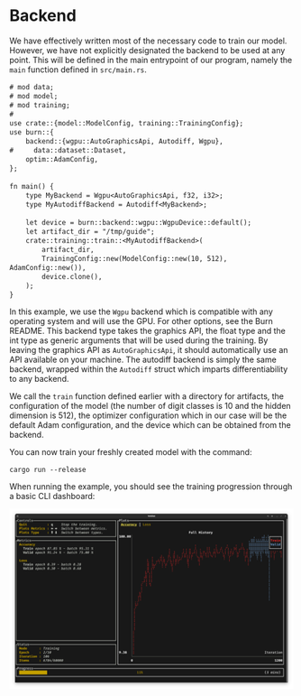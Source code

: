 # Backend

We have effectively written most of the necessary code to train our model. However, we have not
explicitly designated the backend to be used at any point. This will be defined in the main
entrypoint of our program, namely the `main` function defined in `src/main.rs`.

```rust, ignore
# mod data;
# mod model;
# mod training;
# 
use crate::{model::ModelConfig, training::TrainingConfig};
use burn::{
    backend::{wgpu::AutoGraphicsApi, Autodiff, Wgpu},
#     data::dataset::Dataset,
    optim::AdamConfig,
};

fn main() {
    type MyBackend = Wgpu<AutoGraphicsApi, f32, i32>;
    type MyAutodiffBackend = Autodiff<MyBackend>;

    let device = burn::backend::wgpu::WgpuDevice::default();
    let artifact_dir = "/tmp/guide";
    crate::training::train::<MyAutodiffBackend>(
        artifact_dir,
        TrainingConfig::new(ModelConfig::new(10, 512), AdamConfig::new()),
        device.clone(),
    );
}
```

In this example, we use the `Wgpu` backend which is compatible with any operating system and will
use the GPU. For other options, see the Burn README. This backend type takes the graphics API, the
float type and the int type as generic arguments that will be used during the training. By leaving
the graphics API as `AutoGraphicsApi`, it should automatically use an API available on your machine.
The autodiff backend is simply the same backend, wrapped within the `Autodiff` struct which imparts
differentiability to any backend.

We call the `train` function defined earlier with a directory for artifacts, the configuration of
the model (the number of digit classes is 10 and the hidden dimension is 512), the optimizer
configuration which in our case will be the default Adam configuration, and the device which can be
obtained from the backend.

You can now train your freshly created model with the command:

```console
cargo run --release
```

When running the example, you should see the training progression through a basic CLI dashboard:

<img title="a title" alt="Alt text" src="./training-output.png">
